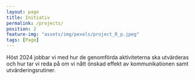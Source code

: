 ```yaml
---
layout: page
title: Initiativ
permalink: /projects/
position: 2
feature-img: "assets/img/pexels/project_R_p.jpeg"
tags: [Page]
---
```


Höst 2024 jobbar vi med hur de genomförda aktiviteterna ska utvärderas och hur tar vi reda på om vi nått önskad effekt av kommunikationen samt utvärderingsrutiner.
 
